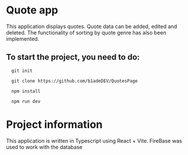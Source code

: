 # Quote app
This application displays quotes. Quote data can be added, edited and deleted. The functionality of sorting by quote genre has also been implemented.

## To start the project, you need to do:
```
  git init
```
```
  git clone https://github.com/b1adeDEV/QuotesPage
```
```
  npm install
```
```
  npm run dev
```
# Project information
This application is written in Typescript using React + Vite. FireBase was used to work with the database
